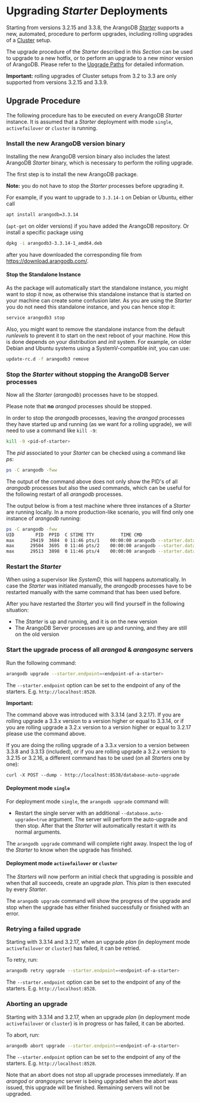 # Upgrading _Starter_ Deployments

Starting from versions 3.2.15 and 3.3.8, the ArangoDB [_Starter_](../../Programs/Starter/README.md)
supports a new, automated, procedure to perform upgrades, including rolling upgrades
of a [Cluster](../../Architecture/DeploymentModes/README.md) setup.

The upgrade procedure of the _Starter_ described in this _Section_ can be used to
upgrade to a new hotfix, or to perform an upgrade to a new minor version of ArangoDB.
Please refer to the [Upgrade Paths](../GeneralInfo/README.md#upgrade-paths) for detailed
information.

**Important:** rolling upgrades of Cluster setups from 3.2 to 3.3 are only supported
from versions 3.2.15 and 3.3.9.

## Upgrade Procedure

The following procedure has to be executed on every ArangoDB _Starter_ instance.
It is assumed that a _Starter_ deployment with mode `single`, `activefailover` or
`cluster` is running.

### Install the new ArangoDB version binary

Installing the new ArangoDB version binary also includes the latest ArangoDB _Starter_
binary, which is necessary to perform the rolling upgrade.

The first step is to install the new ArangoDB package.

**Note:** you do not have to stop the _Starter_ processes before upgrading it.

For example, if you want to upgrade to `3.3.14-1` on Debian or Ubuntu, either call

```bash
apt install arangodb=3.3.14
```

(`apt-get` on older versions) if you have added the ArangoDB repository. Or
install a specific package using

```bash
dpkg -i arangodb3-3.3.14-1_amd64.deb
```

after you have downloaded the corresponding file from https://download.arangodb.com/.

#### Stop the Standalone Instance

As the package will automatically start the standalone instance, you might want to
stop it now, as otherwise this standalone instance that is started on your machine
can create some confusion later. As you are using the _Starter_ you do not need
this standalone instance, and you can hence stop it:

```bash
service arangodb3 stop
```

Also, you might want to remove the standalone instance from the default
_runlevels_ to prevent it to start on the next reboot of your machine. How this
is done depends on your distribution and _init_ system. For example, on older Debian
and Ubuntu systems using a SystemV-compatible _init_, you can use:

```bash
update-rc.d -f arangodb3 remove
```

### Stop the _Starter_ without stopping the ArangoDB Server processes

Now all the _Starter_ (_arangodb_) processes have to be stopped.

Please note that **no** _arangod_ processes should be stopped.

In order to stop the _arangodb_ processes, leaving the _arangod_ processes they
have started up and running (as we want for a rolling upgrade), we will need to
use a command like `kill -9`:

```bash
kill -9 <pid-of-starter>
```

The _pid_ associated to your _Starter_ can be checked using a command like _ps_:

```bash
ps -C arangodb -fww
```

The output of the command above does not only show the PID's of all _arangodb_
processes but also the used commands, which can be useful for the following
restart of all _arangodb_ processes.

The output below is from a test machine where three instances of a _Starter_ are
running locally. In a more production-like scenario, you will find only one instance
of _arangodb_ running:

```bash
ps -C arangodb -fww
UID        PID  PPID  C STIME TTY          TIME CMD
max      29419  3684  0 11:46 pts/1    00:00:00 arangodb --starter.data-dir=./db1
max      29504  3695  0 11:46 pts/2    00:00:00 arangodb --starter.data-dir=./db2 --starter.join 127.0.0.1
max      29513  3898  0 11:46 pts/4    00:00:00 arangodb --starter.data-dir=./db3 --starter.join 127.0.0.1
```

### Restart the _Starter_

When using a supervisor like _SystemD_, this will happens automatically. In case
the _Starter_ was initiated manually, the _arangodb_ processes have to be restarted
manually with the same command that has been used before.

After you have restarted the _Starter_ you will find yourself in the following
situation:

- The _Starter_ is up and running, and it is on the new version
- The ArangoDB Server processes are up and running, and they are still on the
  old version

### Start the upgrade process of all _arangod_ & _arangosync_ servers

Run the following command:

```bash
arangodb upgrade --starter.endpoint=<endpoint-of-a-starter>
```

The `--starter.endpoint` option can be set to the endpoint of any
of the starters. E.g. `http://localhost:8528`.

**Important:**

The command above was introduced with 3.3.14 (and 3.2.17). If you are rolling upgrade a 3.3.x version
to a version higher or equal to 3.3.14, or if you are rolling upgrade a 3.2.x version to a version higher
or equal to 3.2.17 please use the command above.

If you are doing the rolling upgrade of a 3.3.x version to a version between 3.3.8 and 3.3.13 (included),
or if you are rolling upgrade a 3.2.x version to 3.2.15 or 3.2.16, a different command has to be used
(on all _Starters_ one by one):

```
curl -X POST --dump - http://localhost:8538/database-auto-upgrade
```

#### Deployment mode `single`

For deployment mode `single`, the `arangodb upgrade` command will:

- Restart the single server with an additional `--database.auto-upgrade=true` argument.
  The server will perform the auto-upgrade and then stop.
  After that the _Starter_ will automatically restart it with its normal arguments.

The `arangodb upgrade` command will complete right away.
Inspect the log of the _Starter_ to know when the upgrade has finished.

#### Deployment mode `activefailover` or `cluster`

The _Starters_ will now perform an initial check that upgrading is possible
and when that all succeeds, create an upgrade _plan_. This _plan_ is then 
executed by every _Starter_.

The `arangodb upgrade` command will show the progress of the upgrade
and stop when the upgrade has either finished successfully or finished
with an error.

### Retrying a failed upgrade

Starting with 3.3.14 and 3.2.17, when an upgrade _plan_ (in deployment
mode `activefailover` or `cluster`) has failed, it can be retried.

To retry, run:

```bash
arangodb retry upgrade --starter.endpoint=<endpoint-of-a-starter>
```

The `--starter.endpoint` option can be set to the endpoint of any
of the starters. E.g. `http://localhost:8528`.

### Aborting an upgrade

Starting with 3.3.14 and 3.2.17, when an upgrade _plan_ (in deployment
mode `activefailover` or `cluster`) is in progress or has failed, it can
be aborted.

To abort, run:

```bash
arangodb abort upgrade --starter.endpoint=<endpoint-of-a-starter>
```

The `--starter.endpoint` option can be set to the endpoint of any
of the starters. E.g. `http://localhost:8528`.

Note that an abort does not stop all upgrade processes immediately.
If an _arangod_ or _arangosync_ server is being upgraded when the abort
was issued, this upgrade will be finished. Remaining servers will not be
upgraded.
